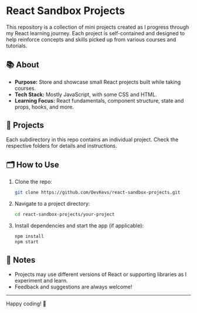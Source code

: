 # React Sandbox Projects

This repository is a collection of mini projects created as I progress through my React learning journey. Each project is self-contained and designed to help reinforce concepts and skills picked up from various courses and tutorials.

## 📚 About

- **Purpose:** Store and showcase small React projects built while taking courses.
- **Tech Stack:** Mostly JavaScript, with some CSS and HTML.
- **Learning Focus:** React fundamentals, component structure, state and props, hooks, and more.

## 🚀 Projects

Each subdirectory in this repo contains an individual project. Check the respective folders for details and instructions.

## 🗂️ How to Use

1. Clone the repo:
    ```bash
    git clone https://github.com/DevKevs/react-sandbox-projects.git
    ```
2. Navigate to a project directory:
    ```bash
    cd react-sandbox-projects/your-project
    ```
3. Install dependencies and start the app (if applicable):
    ```bash
    npm install
    npm start
    ```

## 📝 Notes

- Projects may use different versions of React or supporting libraries as I experiment and learn.
- Feedback and suggestions are always welcome!

---

Happy coding! 🚀
